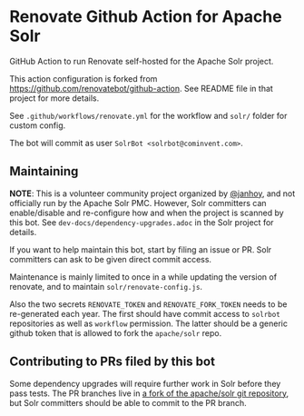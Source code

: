 # Renovate Github Action for Apache Solr

GitHub Action to run Renovate self-hosted for the Apache Solr project. 

This action configuration is forked from https://github.com/renovatebot/github-action. See README file in that project for more details.

See `.github/workflows/renovate.yml` for the workflow and `solr/` folder for custom config.

The bot will commit as user `SolrBot <solrbot@cominvent.com>`.

## Maintaining

**NOTE**: This is a volunteer community project organized by [@janhoy](https://github.com/janhoy), and not
officially run by the Apache Solr PMC. However, Solr committers can enable/disable and re-configure how and when
the project is scanned by this bot. See `dev-docs/dependency-upgrades.adoc` in the Solr project for details.

If you want to help maintain this bot, start by filing an issue or PR. Solr committers can
ask to be given direct commit access.

Maintenance is mainly limited to once in a while updating the version of renovate, and to maintain `solr/renovate-config.js`.

Also the two secrets `RENOVATE_TOKEN` and `RENOVATE_FORK_TOKEN` needs to be re-generated each year. The first should have commit access to `solrbot` repositories as well as `workflow` permission. The latter should be a generic github token that is allowed to fork the `apache/solr` repo.

## Contributing to PRs filed by this bot

Some dependency upgrades will require further work in Solr before they pass tests.
The PR branches live in [a fork of the apache/solr git repository](https://github.com/solrbot/apache-_-solr), but Solr committers should be able to commit to the PR branch.
